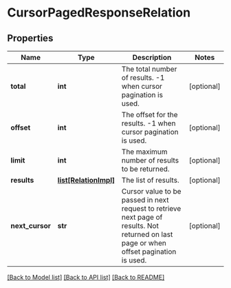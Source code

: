 # CursorPagedResponseRelation

## Properties
Name | Type | Description | Notes
------------ | ------------- | ------------- | -------------
**total** | **int** | The total number of results. -1 when cursor pagination is used. | [optional] 
**offset** | **int** | The offset for the results. -1 when cursor pagination is used. | [optional] 
**limit** | **int** | The maximum number of results to be returned. | [optional] 
**results** | [**list[RelationImpl]**](RelationImpl.md) | The list of results. | [optional] 
**next_cursor** | **str** | Cursor value to be passed in next request to retrieve next page of results. Not returned on last page or when offset pagination is used. | [optional] 

[[Back to Model list]](../README.md#documentation-for-models) [[Back to API list]](../README.md#documentation-for-api-endpoints) [[Back to README]](../README.md)

